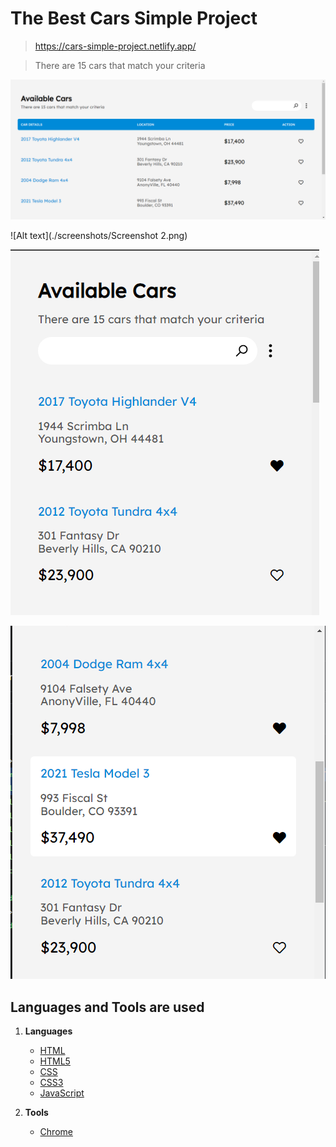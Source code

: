 # The Best Cars Simple Project

> https://cars-simple-project.netlify.app/

> There are 15 cars that match your criteria

![Alt text](./screenshots/Screenshot-1.png)

![Alt text](./screenshots/Screenshot 2.png)

![Alt text](./screenshots/Screenshot-3.png)

![Alt text](./screenshots/Screenshot-4.png)


## Languages and Tools are used

1. **Languages**
    + [HTML](https://github.com/topics/html)
    + [HTML5](https://github.com/topics/html5)
    + [CSS](https://github.com/topics/css)
    + [CSS3](https://github.com/topics/css3)
    + [JavaScript](https://github.com/topics/javascript)

2. **Tools** 
    + [Chrome](https://github.com/topics/chrome)
